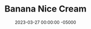 ---
layout: post
title: "Banana Nice Cream"
date:   2023-03-27 00:00:00 -05000
categories: 
- Recipes
- Healthier Dessert
permalink: /recipes/nice-cream
image: /assets/Food/Healthier Dessert/Nice Cream/nice-cream.jpg
ing: niceream-ing
facts: nicecream-facts
Prep: 5
Rest: 
Cook: 
Source1: https://chocolatecoveredkatie.com/banana-ice-cream-healthy/
Source2: 
Description: Banana ice cream was an Internet trend for a reason - it tastes really good, is a super customizable base, and is much healthier than traditional ice cream. Without added sugar or heavy cream, banana ice cream tastes and feels just like real ice cream, and can be made in 5 minutes.
Instructions: 
- Break/cut up the banas into pieces. They don't need to be that small, maybe an inch thick. Freeze overnight in an airtight bag<br><br>

- The next day, blend them in a food processor until smooth, and has the texture of ice cream<br><br>

- <b>Mint Chocolate</b> - 1 banana, 1 cup (140 g) frozen mango, ~4 drops mint extract, 2 tbsp (10 g) cocoa powder<br>

- <b>Peanut Butter Chocolate</b> - 2 bananas, 1 tbsp (16 g) peanut butter, 2 tbsp (10 g) cocoa powder, 2 tbsp (12 g) PB2<br>

- <b>Berry</b> - 1 banana, 1 cup (140 g) frozen berries<br>

- <b>Almond</b> - 2 bananas, few drops almond and vanilla extract, 2 tbsp (13 g) PB2
---